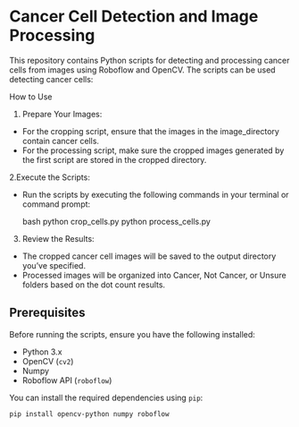 # Cancer Cell Detection and Image Processing

This repository contains Python scripts for detecting and processing cancer cells from images using Roboflow and OpenCV. The scripts can be used detecting cancer cells:

How to Use
1. Prepare Your Images:
- For the cropping script, ensure that the images in the image_directory contain cancer cells.
- For the processing script, make sure the cropped images generated by the first script are stored in the cropped directory.

2.Execute the Scripts:
- Run the scripts by executing the following commands in your terminal or command prompt:
 
  bash
  python crop_cells.py
  python process_cells.py

3. Review the Results:
- The cropped cancer cell images will be saved to the output directory you’ve specified.
- Processed images will be organized into Cancer, Not Cancer, or Unsure folders based on the dot count results.


## Prerequisites

Before running the scripts, ensure you have the following installed:

- Python 3.x
- OpenCV (`cv2`)
- Numpy
- Roboflow API (`roboflow`)

You can install the required dependencies using `pip`:

```bash
pip install opencv-python numpy roboflow
